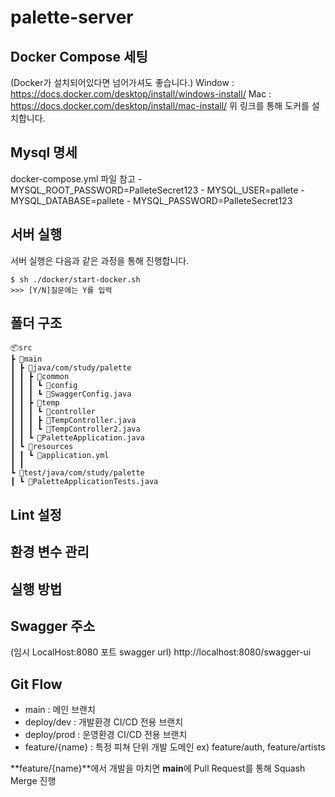 # palette-server

## Docker Compose 세팅

(Docker가 설치되어있다면 넘어가셔도 좋습니다.)
Window : https://docs.docker.com/desktop/install/windows-install/
Mac : https://docs.docker.com/desktop/install/mac-install/
위 링크를 통해 도커를 설치합니다.

## Mysql 명세

docker-compose.yml 파일 참고 - MYSQL_ROOT_PASSWORD=PalleteSecret123 - MYSQL_USER=pallete - MYSQL_DATABASE=pallete - MYSQL_PASSWORD=PalleteSecret123

## 서버 실행

서버 실행은 다음과 같은 과정을 통해 진행합니다.

```
$ sh ./docker/start-docker.sh
>>> [Y/N]질문에는 Y를 입력
```

## 폴더 구조

```
📦src
┣ 📂main
┃ ┣ 📂java/com/study/palette
┃ ┃ ┣ 📂common
┃ ┃ ┃ ┗ 📂config
┃ ┃ ┃ ┗ 📜SwaggerConfig.java
┃ ┃ ┣ 📂temp
┃ ┃ ┃ ┗ 📂controller
┃ ┃ ┃ ┣ 📜TempController.java
┃ ┃ ┃ ┗ 📜TempController2.java
┃ ┃ ┗ 📜PaletteApplication.java
┃ ┗ 📂resources
┃ ┃ ┗ 📜application.yml
┃ ┃
┗ 📂test/java/com/study/palette
┃ ┗ 📜PaletteApplicationTests.java
```

## Lint 설정

## 환경 변수 관리

## 실행 방법

## Swagger 주소
(임시 LocalHost:8080 포트 swagger url)
http://localhost:8080/swagger-ui
## Git Flow

- main : 메인 브랜치
- deploy/dev : 개발환경 CI/CD 전용 브랜치
- deploy/prod : 운영환경 CI/CD 전용 브랜치
- feature/{name} : 특정 피쳐 단위 개발 도메인 ex) feature/auth, feature/artists

**feature/{name}**에서 개발을 마치면 **main**에 Pull Request를 통해 Squash Merge 진행

